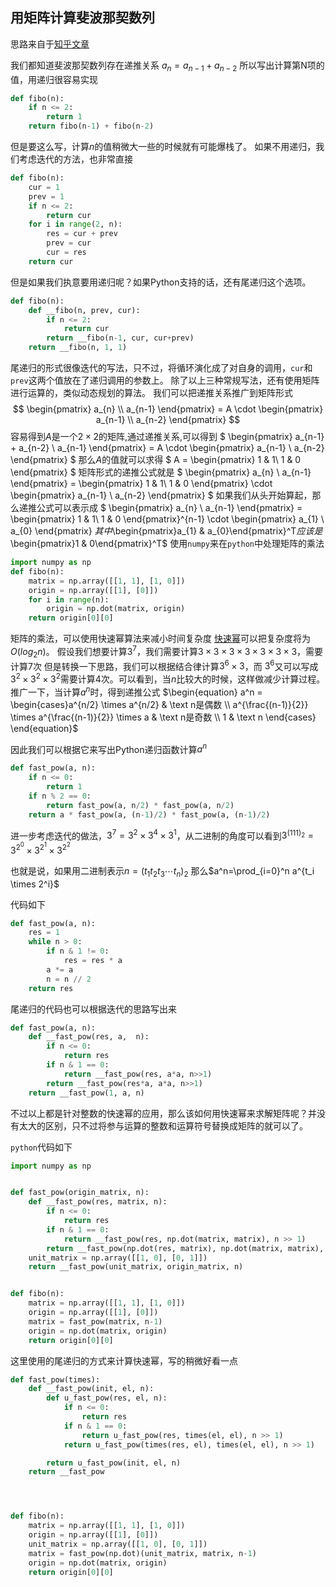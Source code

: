 ## 用矩阵计算斐波那契数列
思路来自于[知乎文章](https://zhuanlan.zhihu.com/p/79824147)

我们都知道斐波那契数列存在递推关系
$a_{n}=a_{n-1}+a_{n-2}$
所以写出计算第N项的值，用递归很容易实现

```python
def fibo(n):
    if n <= 2:
        return 1
    return fibo(n-1) + fibo(n-2)
```
但是要这么写，计算$n$的值稍微大一些的时候就有可能爆栈了。
如果不用递归，我们考虑迭代的方法，也非常直接
```python
def fibo(n):
    cur = 1
    prev = 1
    if n <= 2:
        return cur
    for i in range(2, n):
        res = cur + prev
        prev = cur
        cur = res
    return cur
```
但是如果我们执意要用递归呢？如果Python支持的话，还有尾递归这个选项。
```python
def fibo(n):
    def __fibo(n, prev, cur):
        if n <= 2:
            return cur
        return __fibo(n-1, cur, cur+prev)
    return __fibo(n, 1, 1)
```
尾递归的形式很像迭代的写法，只不过，将循环演化成了对自身的调用，```cur```和```prev```这两个值放在了递归调用的参数上。
除了以上三种常规写法，还有使用矩阵进行运算的，类似动态规划的算法。
我们可以把递推关系推广到矩阵形式
$$
\begin{pmatrix}
a_{n} \\ a_{n-1}
\end{pmatrix} = A \cdot 
\begin{pmatrix}
 a_{n-1} \\  a_{n-2}
 \end{pmatrix}
$$
容易得到$A$是一个$2\times2$的矩阵,通过递推关系,可以得到
$
\begin{pmatrix}
a_{n-1} + a_{n-2} \\
a_{n-1}
\end{pmatrix} = A \cdot 
\begin{pmatrix}
 a_{n-1} \\  a_{n-2}
 \end{pmatrix}
$
那么$A$的值就可以求得
$
A = 
\begin{pmatrix}
1 & 1\\
1 & 0
\end{pmatrix}
$
矩阵形式的递推公式就是
$
\begin{pmatrix}
a_{n} \\
a_{n-1}
\end{pmatrix} = 
\begin{pmatrix}
1 & 1\\
1 & 0
\end{pmatrix}
 \cdot 
\begin{pmatrix}
 a_{n-1} \\  a_{n-2}
 \end{pmatrix}
$
如果我们从头开始算起，那么递推公式可以表示成
$
\begin{pmatrix}
a_{n} \\
a_{n-1}
\end{pmatrix} = 
\begin{pmatrix}
1 & 1\\
1 & 0
\end{pmatrix}^{n-1}
 \cdot 
\begin{pmatrix}
 a_{1} \\  a_{0}
 \end{pmatrix}
$其中$\begin{pmatrix}a_{1} & a_{0}\end{pmatrix}^T$应该是$\begin{pmatrix}1 & 0\end{pmatrix}^T$
使用```numpy```来在```python```中处理矩阵的乘法

```python
import numpy as np
def fibo(n):
    matrix = np.array([[1, 1], [1, 0]])
    origin = np.array([[1], [0]])
    for i in range(n):
        origin = np.dot(matrix, origin)
    return origin[0][0]
```
矩阵的乘法，可以使用快速幂算法来减小时间复杂度
[快速幂](https://oi-wiki.org/math/quick-pow/)可以把复杂度将为$O(log_{2}n)$。
假设我们想要计算$3^{7}$，我们需要计算$3\times3\times3\times3\times3\times3\times3$，需要计算$7$次
但是转换一下思路，我们可以根据结合律计算$3^{6}\times3$，而 $3^{6}$又可以写成$3^2\times3^2\times3^2$需要计算4次。可以看到，当$n$比较大的时候，这样做减少计算过程。推广一下，当计算$a^n$时，得到递推公式
$\begin{equation} a^n = \begin{cases}a^{n/2} \times a^{n/2} & \text n是偶数 \\ a^{\frac{(n-1)}{2}} \times a^{\frac{(n-1)}{2}} \times a & \text n是奇数 \\ 1 & \text n \end{cases}  \end{equation}$

因此我们可以根据它来写出Python递归函数计算$a^n$

```python
def fast_pow(a, n):
    if n <= 0:
        return 1
    if n % 2 == 0:
        return fast_pow(a, n/2) * fast_pow(a, n/2)
    return a * fast_pow(a, (n-1)/2) * fast_pow(a, (n-1)/2)
```



进一步考虑迭代的做法，$3^7=3^2 \times 3^4 \times 3^1$，从二进制的角度可以看到$3^{(111)_{2}}=3^{2^{0}} \times 3^{2^{1}} \times 3^{2^{2}}$

也就是说，如果用二进制表示$n = (t_1 t_2 t_3 \cdots t_n)_2$ 那么$a^n=\prod_{i=0}^n a^{t_i \times 2^i}$

代码如下

```python
def fast_pow(a, n):
    res = 1
    while n > 0:
        if n & 1 != 0:
            res = res * a
        a *= a
        n = n // 2
    return res
```

尾递归的代码也可以根据迭代的思路写出来

```python
def fast_pow(a, n):
    def __fast_pow(res, a,  n):
        if n <= 0:
            return res
        if n & 1 == 0:
            return __fast_pow(res, a*a, n>>1)
        return __fast_pow(res*a, a*a, n>>1)
    return __fast_pow(1, a, n)
```

不过以上都是针对整数的快速幂的应用，那么该如何用快速幂来求解矩阵呢？并没有太大的区别，只不过将参与运算的整数和运算符号替换成矩阵的就可以了。

```python```代码如下

```python
import numpy as np


def fast_pow(origin_matrix, n):
    def __fast_pow(res, matrix, n):
        if n <= 0:
            return res
        if n & 1 == 0:
            return __fast_pow(res, np.dot(matrix, matrix), n >> 1)
        return __fast_pow(np.dot(res, matrix), np.dot(matrix, matrix), n >> 1)
    unit_matrix = np.array([[1, 0], [0, 1]])
    return __fast_pow(unit_matrix, origin_matrix, n)


def fibo(n):
    matrix = np.array([[1, 1], [1, 0]])
    origin = np.array([[1], [0]])
    matrix = fast_pow(matrix, n-1)
    origin = np.dot(matrix, origin)
    return origin[0][0]
```

这里使用的尾递归的方式来计算快速幂，写的稍微好看一点

```python
def fast_pow(times):
    def __fast_pow(init, el, n):
        def u_fast_pow(res, el, n):
            if n <= 0:
                return res
            if n & 1 == 0:
                return u_fast_pow(res, times(el, el), n >> 1)
            return u_fast_pow(times(res, el), times(el, el), n >> 1)

        return u_fast_pow(init, el, n)
    return __fast_pow




def fibo(n):
    matrix = np.array([[1, 1], [1, 0]])
    origin = np.array([[1], [0]])
    unit_matrix = np.array([[1, 0], [0, 1]])
    matrix = fast_pow(np.dot)(unit_matrix, matrix, n-1)
    origin = np.dot(matrix, origin)
    return origin[0][0]
```


